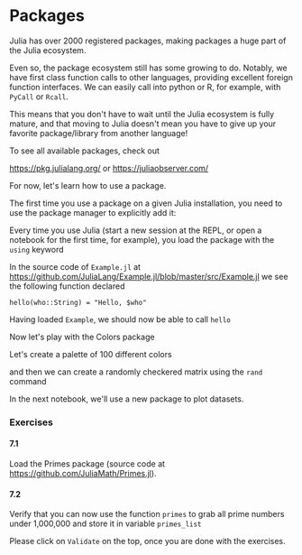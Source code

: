 
# Packages

Julia has over 2000 registered packages, making packages a huge part of the Julia ecosystem.

Even so, the package ecosystem still has some growing to do. Notably, we have first class function calls  to other languages, providing excellent foreign function interfaces. We can easily call into python or R, for example, with `PyCall` or `Rcall`.

This means that you don't have to wait until the Julia ecosystem is fully mature, and that moving to Julia doesn't mean you have to give up your favorite package/library from another language! 

To see all available packages, check out

https://pkg.julialang.org/
or
https://juliaobserver.com/

For now, let's learn how to use a package.

The first time you use a package on a given Julia installation, you need to use the package manager to explicitly add it:

Every time you use Julia (start a new session at the REPL, or open a notebook for the first time, for example), you load the package with the `using` keyword

In the source code of `Example.jl` at
https://github.com/JuliaLang/Example.jl/blob/master/src/Example.jl
we see the following function declared

```
hello(who::String) = "Hello, $who"
```

Having loaded `Example`, we should now be able to call `hello`

Now let's play with the Colors package

Let's create a palette of 100 different colors

and then we can create a randomly checkered matrix using the `rand` command

In the next notebook, we'll use a new package to plot datasets.

### Exercises

#### 7.1 
Load the Primes package (source code at https://github.com/JuliaMath/Primes.jl).

#### 7.2 
Verify that you can now use the function `primes` to grab all prime numbers under 1,000,000 and store it in variable `primes_list`

Please click on `Validate` on the top, once you are done with the exercises.
